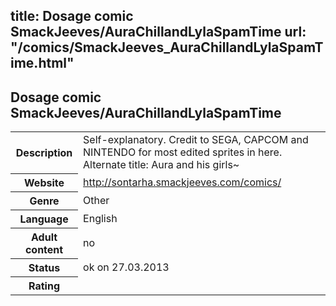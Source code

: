 title: Dosage comic SmackJeeves/AuraChillandLylaSpamTime
url: "/comics/SmackJeeves_AuraChillandLylaSpamTime.html"
---
Dosage comic SmackJeeves/AuraChillandLylaSpamTime
-----------------------------------------

<table class="comicinfo">
<tr>
<th>Description</th><td>Self-explanatory. Credit to SEGA, CAPCOM and NINTENDO for most edited sprites in here. Alternate title: Aura and his girls~</td>
</tr>
<tr>
<th>Website</th><td><a href="http://sontarha.smackjeeves.com/comics/">http://sontarha.smackjeeves.com/comics/</a></td>
</tr>
<tr>
<th>Genre</th><td>Other</td>
</tr>
<tr>
<th>Language</th><td>English</td>
</tr>
<tr>
<th>Adult content</th><td>no</td>
</tr>
<tr>
<th>Status</th><td>ok on 27.03.2013</td>
</tr>
<tr>
<th>Rating</th><td><div class="g-plusone" data-size="standard" data-annotation="bubble"
 data-href="http://sontarha.smackjeeves.com/comics/"></div></td>
</tr>
</table>
<script type="text/javascript">
  (function() {
    var po = document.createElement('script'); po.type = 'text/javascript'; po.async = true;
    po.src = 'https://apis.google.com/js/plusone.js';
    var s = document.getElementsByTagName('script')[0]; s.parentNode.insertBefore(po, s);
  })();
</script>
